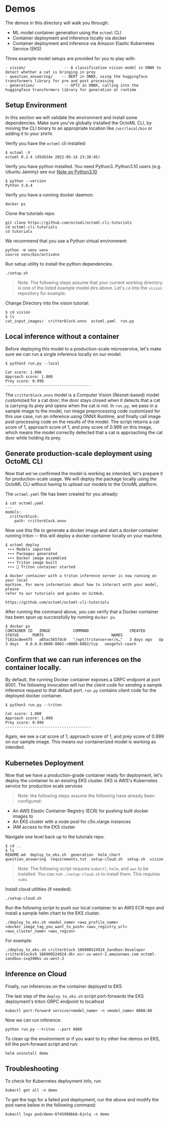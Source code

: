 # Demos

The demos in this directory will walk you through:

- ML model container generation using the `octoml` CLI
- Container deployment and inference locally via docker
- Container deployment and inference via Amazon Elastic Kubernetes Service (EKS)

Three example model setups are provided for you to play with:

```
- vision/                 -- A classification vision model in ONNX to detect whether a cat is bringing in prey
- question_answering/    -- BERT in ONNX, using the huggingface transformers library for pre and post processing
- generation/             -- GPT2 in ONNX, calling into the huggingface transformers library for generation at runtime
```

## Setup Environment

In this section we will validate the environment and install some dependencies. Make sure you've globally installed the OctoML CLI, by moving the CLI binary to an appropriate location like `/usr/local/bin` or adding it to your `$PATH`.

Verify you have the `octoml` cli installed:

```shell
$ octoml -V
octoml 0.2.4 (d5d534e 2022-05-14 23:38:45)
```

Verify you have python installed. You need Python3. Python3.10 users (e.g. Ubuntu Jammy) see our [Note on Python3.10](https://github.com/octoml/octoml-cli-tutorials/tree/main/tutorials/vision#note-on-python310)

```shell
$ python --version
Python 3.8.4
```

Verify you have a running docker daemon:

```shell
docker ps
```

Clone the tutorials repo:

```shell
git clone https://github.com/octoml/octoml-cli-tutorials
cd octoml-cli-tutorials
cd tutorials
```

We recommend that you use a Python virtual environment:

```shell
python -m venv venv
source venv/bin/activate
```

Run setup utility to install the python dependencies.

```shell
./setup.sh
```

> Note: The following steps assume that your current working directory is one of the listed example model dirs above. Let's `cd` into the `vision` repository for example. 

Change Directory into the vision tutorial:

```
$ cd vision
$ ls
cat_input_images/  critterblock.onnx  octoml.yaml  run.py
```

## Local inference without a container

Before deploying this model to a production-scale microservice, let's make sure we can run a single inference locally on our model:

```
$ python3 run.py --local

Cat score: 1.000
Approach score: 1.000
Prey score: 0.999
--------------------------------------
```

The `critterblock.onnx` model is a Computer Vision (Resnet-based) model customized for a cat door; the door stays closed when it detects that a cat is carrying its prey and opens when the cat is not. In `run.py`, we pass in a sample image to the model, run image preprocessing code customized for this use case, run an inference using ONNX Runtime, and finally call image post-processing code on the results of the model. The script returns a cat score of 1, approach score of 1, and prey score of 0.999 on this image, which means the model correctly detected that a cat is approaching the cat door while holding its prey.


## Generate production-scale deployment using OctoML CLI

Now that we've confirmed the model is working as intended, let's prepare it for production-scale usage. We will deploy the package locally using the OctoML CLI without having to upload our models to the OctoML platform.

The `octoml.yaml` file has been created for you already:

```
$ cat octoml.yaml
---
models:
  critterblock:
    path: critterblock.onnx
```

Now use this file to generate a docker image and start a docker container running triton -- this will deploy a docker container locally on your machine.

```
$ octoml deploy
 ∙∙∙ Models imported
 ∙∙∙ Packages generated
 ∙∙∙ Docker image assembled
 ∙∙∙ Triton image built
 ∙∙∙ 🐳 Triton container started

A docker container with a triton inference server is now running on your local
machine. For more information about how to interact with your model, please
refer to our tutorials and guides on GitHub.

https://github.com/octoml/octoml-cli-tutorials
```

After running the command above, you can verify that a Docker container has been spun up successfully by running `docker ps`.

```
$ docker ps
CONTAINER ID   IMAGE          COMMAND                  CREATED      STATUS      PORTS                              NAMES
7182ac8ee475   a85ac5657dc0   "/opt/tritonserver/n…"   3 days ago   Up 3 days   0.0.0.0:8000-8002->8000-8002/tcp   vengeful-coach
```

## Confirm that we can run inferences on the container locally.

By default, the running Docker container exposes a GRPC endpoint at port 8001. The
following invocation will run the client code for sending a sample inference request
to that default port. `run.py` contains client code for the deployed docker container.

```
$ python3 run.py --triton

Cat score: 1.000
Approach score: 1.000
Prey score: 0.999
--------------------------------------
```

Again, we see a cat score of 1, approach score of 1, and prey score of 0.999 on our sample image. This means our containerized model is working as intended.

## Kubernetes Deployment

Now that we have a production-grade container ready for deployment, let's deploy the container to an existing EKS cluster.
EKS is AWS's Kubernetes service for production scale services

> Note: the following steps assume the following have already been configured:

- An AWS Elastic Container Registry (ECR) for pushing built docker images to
- An EKS cluster with a node pool for c5n.xlarge instances
- IAM access to the EKS cluster


Navigate one level back up to the tutorials repo. 

```shell
$ cd ..
$ ls
README.md  deploy_to_eks.sh  generation  helm_chart  question_answering  requirements.txt  setup-cloud.sh  setup.sh  vision
```

> Note: The following script requires `kubectl`, `helm`, and `aws` to be installed. You can run `./setup-cloud.sh` to install them. This requires `sudo`.

Install cloud utilities (if needed):

```
./setup-cloud.sh
```

Run the following script to push our local container to an AWS ECR repo and install a sample helm chart to the EKS cluster.


```./deploy_to_eks.sh <model_name> <aws_profile_name> <docker_image_tag_you_want_to_push> <aws_registry_url> <aws_cluster_name> <aws_region>```

For example:

```./deploy_to_eks.sh critterblock 186900524924_Sandbox-Developer critterblockv5 186900524924.dkr.ecr.us-west-2.amazonaws.com octoml-sandbox-sxq590bv us-west-2```

## Inference on Cloud

Finally, run inferences on the container deployed to EKS

The last step of the `deploy_to_eks.sh` script port-forwards the EKS deployment's triton GRPC endpoint to localhost

```kubectl port-forward service/<model_name> -n <model_name> 8080:80```

Now we can run inference:

```python run.py --triton --port 8080```

To clean up the environment or if you want to try other live demos on EKS, kill the port-forward script and run:

```helm uninstall demo```

## Troubleshooting

To check for Kubernetes deployment info, run

```kubectl get all -n demo```

To get the logs for a failed pod deployment, run the above and modify the pod name below in the following command:

```kubectl logs pod/demo-6f45998bbb-6jnlq -n demo```
